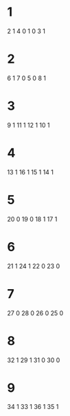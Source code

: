 # 1

2 1
4 0
1 0
3 1

# 2

6 1
7 0
5 0
8 1

# 3

9 1
11 1
12 1
10 1

# 4

13 1
16 1
15 1
14 1

# 5

20 0
19 0
18 1
17 1

# 6

21 1
24 1
22 0
23 0

# 7

27 0
28 0
26 0
25 0

# 8

32 1
29 1
31 0
30 0

# 9

34 1
33 1
36 1
35 1
